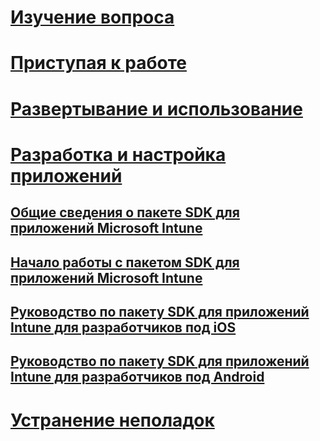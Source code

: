 # [Изучение вопроса](/intune/understand-explore/introduction-to-microsoft-intune)
# [Приступая к работе](/intune/get-started/what-to-know-before-you-start-microsoft-intune)
# [Развертывание и использование](/intune/deploy-use/overview-of-device-and-app-lifecycles-in-microsoft-intune)
# [Разработка и настройка приложений](intune-app-sdk.md)
## [Общие сведения о пакете SDK для приложений Microsoft Intune](intune-app-sdk.md)
## [Начало работы с пакетом SDK для приложений Microsoft Intune](intune-app-sdk-get-started.md)
## [Руководство по пакету SDK для приложений Intune для разработчиков под iOS](intune-app-sdk-ios.md)
## [Руководство по пакету SDK для приложений Intune для разработчиков под Android](intune-app-sdk-android.md)
# [Устранение неполадок](/intune/troubleshoot/how-to-get-support-for-microsoft-intune)


<!--HONumber=May16_HO2-->


